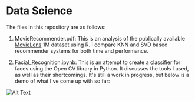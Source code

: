# Data Science

The files in this repository are as follows:

1) MovieRecommender.pdf: This is an analysis of the publically available [MovieLens](http://grouplens.org/datasets/movielens/1m/) 1M dataset using R. I compare KNN and SVD based recommender systems for both time and performance. 

2) Facial_Recognition.ipynb: This is an attempt to create a classifier for faces using the Open CV library in Python. It discusses the tools I used, as well as their shortcomings. It's still a work in progress, but below is a demo of what I've come up with so far:

![Alt Text](/Misc/LBHP.gif)

